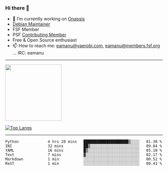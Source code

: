 ### Hi there 👋


- 🔭 I’m currently working on [Onapsis](http://onapsis.com)
- [Debian Maintainer](https://qa.debian.org/developer.php?login=eamanu%40yaerobi.com)
- FSF Member
- PSF [Contributing Member](https://www.python.org/psf/membership/#what-membership-classes-are-there)
- Free & Open Source enthusiast 
- 📫 How to reach me: eamanu@yaerobi.com, eamanu@members.fsf.org ... IRC: eamanu

---

<img height="180em" src="https://github-readme-stats.vercel.app/api?theme=dark&username=eamanu&show_icons=true&hide_border=true&&count_private=true&include_all_commits=true" />

[![Top Langs](https://github-readme-stats.vercel.app/api/top-langs/?theme=dark&username=eamanu&layout=compact)](https://github.com/anuraghazra/github-readme-stats)

---

<!--START_SECTION:waka-->

```text
Python             4 hrs 28 mins   ████████████████████▒░░░░   81.30 %
INI                32 mins         ██▒░░░░░░░░░░░░░░░░░░░░░░   09.84 %
YAML               16 mins         █▒░░░░░░░░░░░░░░░░░░░░░░░   05.10 %
Text               7 mins          ▓░░░░░░░░░░░░░░░░░░░░░░░░   02.17 %
Markdown           1 min           ░░░░░░░░░░░░░░░░░░░░░░░░░   00.52 %
ReST               1 min           ░░░░░░░░░░░░░░░░░░░░░░░░░   00.43 %
```

<!--END_SECTION:waka-->
